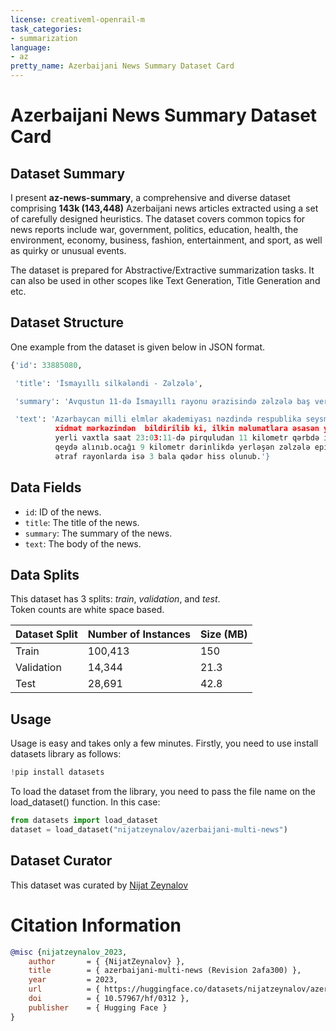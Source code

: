 ```yaml
---
license: creativeml-openrail-m
task_categories:
- summarization
language:
- az
pretty_name: Azerbaijani News Summary Dataset Card
---
```


# Azerbaijani News Summary Dataset Card

## Dataset Summary

I present __az-news-summary__, a comprehensive and diverse dataset comprising __143k (143,448)__ Azerbaijani news articles extracted using a set of carefully designed heuristics. The dataset covers common topics for news reports include war, government, politics, education, health, the environment, economy, business, fashion, entertainment, and sport, as well as quirky or unusual events. 

The dataset is prepared for Abstractive/Extractive summarization tasks. It can also be used in other scopes like Text Generation, Title Generation and etc.

## Dataset Structure

One example from the dataset is given below in JSON format.

```python
{'id': 33885080,

 'title': 'İsmayıllı silkələndi - Zəlzələ',

 'summary': 'Avqustun 11-də İsmayıllı rayonu ərazisində zəlzələ baş verib',

 'text': 'Azərbaycan milli elmlər akademiyası nəzdində respublika seysmoloji
          xidmət mərkəzindən  bildirilib ki, ilkin məlumatlara əsasən yeraltı təkanlar
          yerli vaxtla saat 23:03:11-də pirquludan 11 kilometr qərbdə i̇smayıllı ərazisində
          qeydə alınıb.ocağı 9 kilometr dərinlikdə yerləşən zəlzələ episentrdə 4 bal,
          ətraf rayonlarda isə 3 bala qədər hiss olunub.'}
```

## Data Fields

- `id`: ID of the news.
- `title`: The title of the news.
- `summary`:  The summary of the news.
- `text`:  The body of the news.

##  Data Splits

This dataset has 3 splits: _train_, _validation_, and _test_. \
Token counts are white space based.

| Dataset Split | Number of Instances |     Size (MB)         |
| ------------- | --------------------|:----------------------|
| Train         | 100,413             |      150              |
| Validation    | 14,344              |      21.3             |
| Test          | 28,691              |      42.8             |

## Usage

Usage is easy and takes only a few minutes. Firstly, you need to use install datasets library as follows:
```python
!pip install datasets
```
To load the dataset from the library, you need to pass the file name on the load_dataset() function. In this case:
```python
from datasets import load_dataset
dataset = load_dataset("nijatzeynalov/azerbaijani-multi-news")
```

## Dataset Curator

This dataset was curated by [Nijat Zeynalov](https://www.linkedin.com/in/nijat-zeynalov-064163142/)

#  Citation Information

```bibtex
@misc {nijatzeynalov_2023,
	author       = { {NijatZeynalov} },
	title        = { azerbaijani-multi-news (Revision 2afa300) },
	year         = 2023,
	url          = { https://huggingface.co/datasets/nijatzeynalov/azerbaijani-multi-news },
	doi          = { 10.57967/hf/0312 },
	publisher    = { Hugging Face }
}
```
